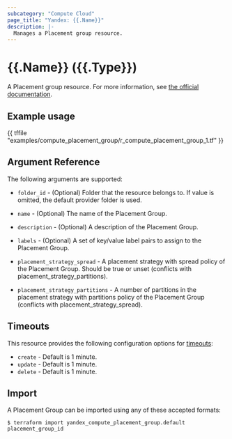 ```yaml
---
subcategory: "Compute Cloud"
page_title: "Yandex: {{.Name}}"
description: |-
  Manages a Placement group resource.
---
```


# {{.Name}} ({{.Type}})

A Placement group resource. For more information, see [the official documentation](https://cloud.yandex.com/docs/compute/concepts/placement-groups).

## Example usage

{{ tffile "examples/compute_placement_group/r_compute_placement_group_1.tf" }}

## Argument Reference

The following arguments are supported:

* `folder_id` - (Optional) Folder that the resource belongs to. If value is omitted, the default provider folder is used.

* `name` - (Optional) The name of the Placement Group.

* `description` - (Optional) A description of the Placement Group.

* `labels` - (Optional) A set of key/value label pairs to assign to the Placement Group.

* `placement_strategy_spread` - A placement strategy with spread policy of the Placement Group. Should be true or unset (conflicts with placement_strategy_partitions).

* `placement_strategy_partitions` - A number of partitions in the placement strategy with partitions policy of the Placement Group (conflicts with placement_strategy_spread).

## Timeouts

This resource provides the following configuration options for [timeouts](https://www.terraform.io/docs/language/resources/syntax.html#operation-timeouts):

- `create` - Default is 1 minute.
- `update` - Default is 1 minute.
- `delete` - Default is 1 minute.

## Import

A Placement Group can be imported using any of these accepted formats:

```
$ terraform import yandex_compute_placement_group.default placement_group_id
```
